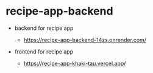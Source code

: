# recipe-app-backend

- backend for recipe app
    - https://recipe-app-backend-14zs.onrender.com/

- frontend for recipe app
    - https://recipe-app-khaki-tau.vercel.app/